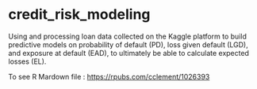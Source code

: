 # credit_risk_modeling

Using and processing loan data collected on the Kaggle platform to build predictive models on probability of default (PD), loss given default (LGD), and exposure at default (EAD), to ultimately be able to calculate expected losses (EL).

To see R Mardown file : https://rpubs.com/cclement/1026393
